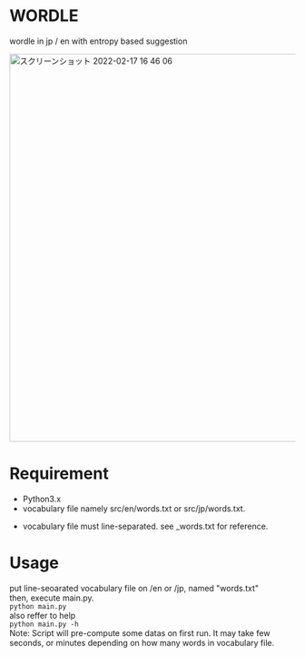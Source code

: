 # WORDLE
wordle in jp / en with entropy based suggestion

<img width="682" alt="スクリーンショット 2022-02-17 16 46 06" src="https://user-images.githubusercontent.com/87483306/154429124-16f0de14-9762-4deb-8c8d-e759b87396b2.png">

# Requirement
* Python3.x
* vocabulary file namely src/en/words.txt or src/jp/words.txt.
- vocabulary file must line-separated. see _words.txt for reference.

# Usage
put line-seoarated vocabulary file on /en or /jp, named "words.txt"<br>
then, execute main.py.<br>
`python main.py`<br>
also reffer to help<br>
`python main.py -h`<br>
Note: Script will pre-compute some datas on first run. It may take few seconds, or minutes depending on how many words in vocabulary file.
